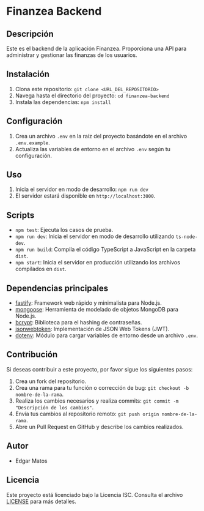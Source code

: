 # Finanzea Backend

## Descripción
Este es el backend de la aplicación Finanzea. Proporciona una API para administrar y gestionar las finanzas de los usuarios.

## Instalación
1. Clona este repositorio: `git clone <URL_DEL_REPOSITORIO>`
2. Navega hasta el directorio del proyecto: `cd finanzea-backend`
3. Instala las dependencias: `npm install`

## Configuración
1. Crea un archivo `.env` en la raíz del proyecto basándote en el archivo `.env.example`.
2. Actualiza las variables de entorno en el archivo `.env` según tu configuración.

## Uso
1. Inicia el servidor en modo de desarrollo: `npm run dev`
2. El servidor estará disponible en `http://localhost:3000`.

## Scripts
- `npm test`: Ejecuta los casos de prueba.
- `npm run dev`: Inicia el servidor en modo de desarrollo utilizando `ts-node-dev`.
- `npm run build`: Compila el código TypeScript a JavaScript en la carpeta `dist`.
- `npm start`: Inicia el servidor en producción utilizando los archivos compilados en `dist`.

## Dependencias principales
- [fastify](https://www.fastify.io/): Framework web rápido y minimalista para Node.js.
- [mongoose](https://mongoosejs.com/): Herramienta de modelado de objetos MongoDB para Node.js.
- [bcrypt](https://www.npmjs.com/package/bcrypt): Biblioteca para el hashing de contraseñas.
- [jsonwebtoken](https://www.npmjs.com/package/jsonwebtoken): Implementación de JSON Web Tokens (JWT).
- [dotenv](https://www.npmjs.com/package/dotenv): Módulo para cargar variables de entorno desde un archivo `.env`.

## Contribución
Si deseas contribuir a este proyecto, por favor sigue los siguientes pasos:
1. Crea un fork del repositorio.
2. Crea una rama para tu función o corrección de bug: `git checkout -b nombre-de-la-rama`.
3. Realiza los cambios necesarios y realiza commits: `git commit -m "Descripción de los cambios"`.
4. Envía tus cambios al repositorio remoto: `git push origin nombre-de-la-rama`.
5. Abre un Pull Request en GitHub y describe los cambios realizados.

## Autor
- Edgar Matos

## Licencia
Este proyecto está licenciado bajo la Licencia ISC. Consulta el archivo [LICENSE](LICENSE) para más detalles.
